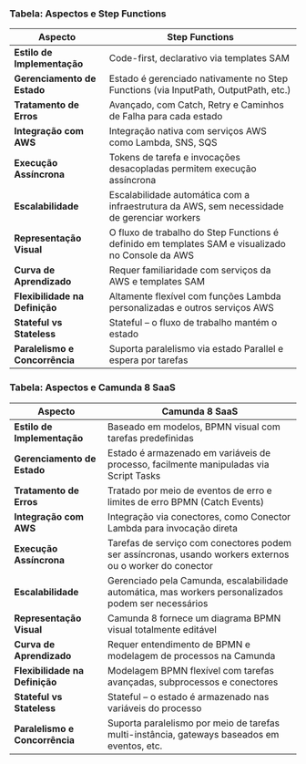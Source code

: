 ### Tabela: Aspectos e Step Functions

| **Aspecto**                    | **Step Functions**                                                                                |
| ------------------------------ | ------------------------------------------------------------------------------------------------- |
| **Estilo de Implementação**    | Code-first, declarativo via templates SAM                                                         |
| **Gerenciamento de Estado**    | Estado é gerenciado nativamente no Step Functions (via InputPath, OutputPath, etc.)               |
| **Tratamento de Erros**        | Avançado, com Catch, Retry e Caminhos de Falha para cada estado                                   |
| **Integração com AWS**         | Integração nativa com serviços AWS como Lambda, SNS, SQS                                          |
| **Execução Assíncrona**        | Tokens de tarefa e invocações desacopladas permitem execução assíncrona                           |
| **Escalabilidade**             | Escalabilidade automática com a infraestrutura da AWS, sem necessidade de gerenciar workers       |
| **Representação Visual**       | O fluxo de trabalho do Step Functions é definido em templates SAM e visualizado no Console da AWS |
| **Curva de Aprendizado**       | Requer familiaridade com serviços da AWS e templates SAM                                          |
| **Flexibilidade na Definição** | Altamente flexível com funções Lambda personalizadas e outros serviços AWS                        |
| **Stateful vs Stateless**      | Stateful – o fluxo de trabalho mantém o estado                                                    |
| **Paralelismo e Concorrência** | Suporta paralelismo via estado Parallel e espera por tarefas                                      |

### Tabela: Aspectos e Camunda 8 SaaS

| **Aspecto**                    | **Camunda 8 SaaS**                                                                                       |
| ------------------------------ | -------------------------------------------------------------------------------------------------------- |
| **Estilo de Implementação**    | Baseado em modelos, BPMN visual com tarefas predefinidas                                                 |
| **Gerenciamento de Estado**    | Estado é armazenado em variáveis de processo, facilmente manipuladas via Script Tasks                    |
| **Tratamento de Erros**        | Tratado por meio de eventos de erro e limites de erro BPMN (Catch Events)                                |
| **Integração com AWS**         | Integração via conectores, como Conector Lambda para invocação direta                                    |
| **Execução Assíncrona**        | Tarefas de serviço com conectores podem ser assíncronas, usando workers externos ou o worker do conector |
| **Escalabilidade**             | Gerenciado pela Camunda, escalabilidade automática, mas workers personalizados podem ser necessários     |
| **Representação Visual**       | Camunda 8 fornece um diagrama BPMN visual totalmente editável                                            |
| **Curva de Aprendizado**       | Requer entendimento de BPMN e modelagem de processos na Camunda                                          |
| **Flexibilidade na Definição** | Modelagem BPMN flexível com tarefas avançadas, subprocessos e conectores                                 |
| **Stateful vs Stateless**      | Stateful – o estado é armazenado nas variáveis do processo                                               |
| **Paralelismo e Concorrência** | Suporta paralelismo por meio de tarefas multi-instância, gateways baseados em eventos, etc.              |
